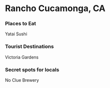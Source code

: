 # Rancho Cucamonga, CA

### Places to Eat
Yatai Sushi

### Tourist Destinations
Victoria Gardens

### Secret spots for locals
No Clue Brewery
